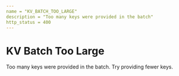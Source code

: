```yaml
---
name = "KV_BATCH_TOO_LARGE"
description = "Too many keys were provided in the batch"
http_status = 400
---
```


# KV Batch Too Large

Too many keys were provided in the batch. Try providing fewer keys.

